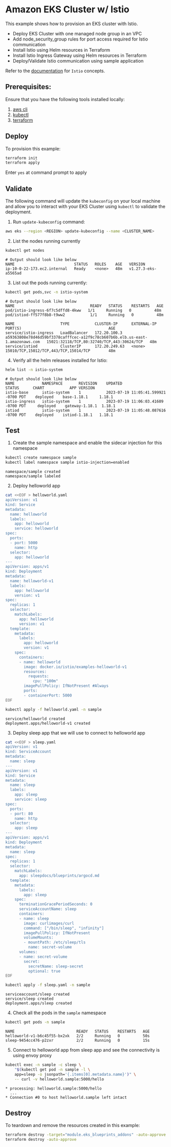 # Amazon EKS Cluster w/ Istio

This example shows how to provision an EKS cluster with Istio.

* Deploy EKS Cluster with one managed node group in an VPC
* Add node_security_group rules for port access required for Istio communication
* Install Istio using Helm resources in Terraform
* Install Istio Ingress Gateway using Helm resources in Terraform
* Deploy/Validate Istio communication using sample application

Refer to the [documentation](https://istio.io/latest/docs/concepts/) for `Istio` concepts.

## Prerequisites:

Ensure that you have the following tools installed locally:

1. [aws cli](https://docs.aws.amazon.com/cli/latest/userguide/install-cliv2.html)
2. [kubectl](https://Kubernetes.io/docs/tasks/tools/)
3. [terraform](https://learn.hashicorp.com/tutorials/terraform/install-cli)

## Deploy

To provision this example:

```sh
terraform init
terraform apply
```

Enter `yes` at command prompt to apply

## Validate

The following command will update the `kubeconfig` on your local machine and allow you to interact with your EKS Cluster using `kubectl` to validate the deployment.

1. Run `update-kubeconfig` command:

```sh
aws eks --region <REGION> update-kubeconfig --name <CLUSTER_NAME>
```

2. List the nodes running currently

```sh
kubectl get nodes
```

```
# Output should look like below
NAME                          STATUS   ROLES    AGE   VERSION
ip-10-0-22-173.ec2.internal   Ready    <none>   48m   v1.27.3-eks-a5565ad
```

3. List out the pods running currently:

```sh
kubectl get pods,svc -n istio-system
```

```
# Output should look like below
NAME                                 READY   STATUS    RESTARTS   AGE
pod/istio-ingress-6f7c5dffd8-4kww   1/1     Running   0          48m
pod/istiod-ff577f8b8-t9ww2           1/1     Running   0          48m

NAME                    TYPE           CLUSTER-IP      EXTERNAL-IP                                                                     PORT(S)                                      AGE
service/istio-ingress   LoadBalancer   172.20.100.3    a59363808e78d46d59bf3378cafffcec-a12f9c78cb607b6b.elb.us-east-1.amazonaws.com   15021:32118/TCP,80:32740/TCP,443:30624/TCP   48m
service/istiod          ClusterIP      172.20.249.63   <none>                                                                          15010/TCP,15012/TCP,443/TCP,15014/TCP        48m
```

4. Verify all the helm releases installed for Istio:

```sh
helm list -n istio-system
```

```
# Output should look like below
NAME         	NAMESPACE   	REVISION	UPDATED                             	STATUS  	CHART         	APP VERSION
istio-base   	istio-system	1       	2023-07-19 11:05:41.599921 -0700 PDT	deployed	base-1.18.1   	1.18.1
istio-ingress	istio-system	1       	2023-07-19 11:06:03.41609 -0700 PDT 	deployed	gateway-1.18.1	1.18.1
istiod       	istio-system	1       	2023-07-19 11:05:48.087616 -0700 PDT	deployed	istiod-1.18.1 	1.18.1
```

## Test

1. Create the sample namespace and enable the sidecar injection for this namespace

```sh
kubectl create namespace sample
kubectl label namespace sample istio-injection=enabled
```

```
namespace/sample created
namespace/sample labeled
```

2. Deploy helloworld app

```sh
cat <<EOF > helloworld.yaml
apiVersion: v1
kind: Service
metadata:
  name: helloworld
  labels:
    app: helloworld
    service: helloworld
spec:
  ports:
  - port: 5000
    name: http
  selector:
    app: helloworld
---
apiVersion: apps/v1
kind: Deployment
metadata:
  name: helloworld-v1
  labels:
    app: helloworld
    version: v1
spec:
  replicas: 1
  selector:
    matchLabels:
      app: helloworld
      version: v1
  template:
    metadata:
      labels:
        app: helloworld
        version: v1
    spec:
      containers:
      - name: helloworld
        image: docker.io/istio/examples-helloworld-v1
        resources:
          requests:
            cpu: "100m"
        imagePullPolicy: IfNotPresent #Always
        ports:
        - containerPort: 5000
EOF

kubectl apply -f helloworld.yaml -n sample
```

```
service/helloworld created
deployment.apps/helloworld-v1 created
```

3. Deploy sleep app that we will use to connect to helloworld app

```sh
cat <<EOF > sleep.yaml
apiVersion: v1
kind: ServiceAccount
metadata:
  name: sleep
---
apiVersion: v1
kind: Service
metadata:
  name: sleep
  labels:
    app: sleep
    service: sleep
spec:
  ports:
  - port: 80
    name: http
  selector:
    app: sleep
---
apiVersion: apps/v1
kind: Deployment
metadata:
  name: sleep
spec:
  replicas: 1
  selector:
    matchLabels:
      app: sleepdocs/blueprints/argocd.md
  template:
    metadata:
      labels:
        app: sleep
    spec:
      terminationGracePeriodSeconds: 0
      serviceAccountName: sleep
      containers:
      - name: sleep
        image: curlimages/curl
        command: ["/bin/sleep", "infinity"]
        imagePullPolicy: IfNotPresent
        volumeMounts:
        - mountPath: /etc/sleep/tls
          name: secret-volume
      volumes:
      - name: secret-volume
        secret:
          secretName: sleep-secret
          optional: true
EOF

kubectl apply -f sleep.yaml -n sample
```

```
serviceaccount/sleep created
service/sleep created
deployment.apps/sleep created
```

4. Check all the pods in the `sample` namespace

```sh
kubectl get pods -n sample
```
```
NAME                           READY   STATUS    RESTARTS   AGE
helloworld-v1-b6c45f55-bx2xk   2/2     Running   0          50s
sleep-9454cc476-p2zxr          2/2     Running   0          15s
```
5. Connect to helloworld app from sleep app and see the connectivity is using envoy proxy

```sh
kubectl exec -n sample -c sleep \
    "$(kubectl get pod -n sample -l \
    app=sleep -o jsonpath='{.items[0].metadata.name}')" \
    -- curl -v helloworld.sample:5000/hello
```
```
* processing: helloworld.sample:5000/hello
  ...
* Connection #0 to host helloworld.sample left intact
```

## Destroy

To teardown and remove the resources created in this example:

```sh
terraform destroy -target="module.eks_blueprints_addons" -auto-approve
terraform destroy -auto-approve
```
